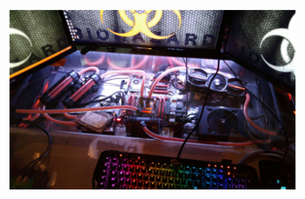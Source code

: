 ![Image for Computer Building](https://github.com/DerekAlexander/DerekAlexander.github.io/blob/master/deskBuild.jpg)
